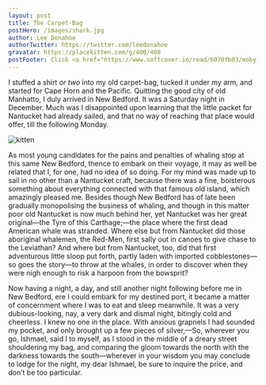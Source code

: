 ```yaml
---
layout: post
title: The Carpet-Bag
postHero: /images/shark.jpg
author: Lee Donahoe
authorTwitter: https://twitter.com/leedonahoe
gravatar: https://placekitten.com/g/400/408
postFooter: Click <a href="https://www.softcover.io/read/6070fb03/moby-dick">here</a> to be redirected to the full text of "Moby-Dick".
---
```


I stuffed a shirt *or two* into my old carpet-bag, tucked it under my arm, and started for Cape Horn and the Pacific. Quitting the good city of old Manhatto, I duly arrived in New Bedford. It was a Saturday night in December. Much was I disappointed upon learning that the little packet for Nantucket had already sailed, and that no way of reaching that place would offer, till the following Monday.

<img class="pull-left" src="https://placekitten.com/402/201"
     alt="kitten">

As most young candidates for the pains and penalties of whaling stop at this same New Bedford, thence to embark on their voyage, it may as well be related that I, for one, had no idea of so doing. For my mind was made up to sail in no other than a Nantucket craft, because there was a fine, boisterous something about everything connected with that famous old island, which amazingly pleased me. Besides though New Bedford has of late been gradually monopolising the business of whaling, and though in this matter poor old Nantucket is now much behind her, yet Nantucket was her great original—the Tyre of this Carthage;—the place where the first dead American whale was stranded. Where else but from Nantucket did those aboriginal whalemen, the Red-Men, first sally out in canoes to give chase to the Leviathan? And where but from Nantucket, too, did that first adventurous little sloop put forth, partly laden with imported cobblestones—so goes the story—to throw at the whales, in order to discover when they were nigh enough to risk a harpoon from the bowsprit?

Now having a night, a day, and still another night following before me in New Bedford, ere I could embark for my destined port, it became a matter of concernment where I was to eat and sleep meanwhile. It was a very dubious-looking, nay, a very dark and dismal night, bitingly cold and cheerless. I knew no one in the place. With anxious grapnels I had sounded my pocket, and only brought up a few pieces of silver,—So, wherever you go, Ishmael, said I to myself, as I stood in the middle of a dreary street shouldering my bag, and comparing the gloom towards the north with the darkness towards the south—wherever in your wisdom you may conclude to lodge for the night, my dear Ishmael, be sure to inquire the price, and don’t be too particular.
